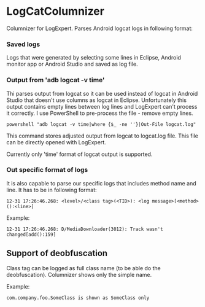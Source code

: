 LogCatColumnizer
================

Columnizer for LogExpert. Parses Android logcat logs in following format:

<h3>Saved logs</h3>
Logs that were generated by selecting some lines in Eclipse, Android monitor app or Android Studio and saved as log file.

<h3>Output from 'adb logcat -v time'</h3>
Thi parses output from logcat so it can be used instead of logcat in Android Studio that doesn't use columns as logcat in Eclipse. Unfortunately this output contains empty lines between log lines and LogExpert can't process it correctly. I use PowerShell to pre-process the file - remove empty lines.

```
powershell "adb logcat -v time|where {$_ -ne ''}|Out-File logcat.log"
```

This command stores adjusted output from logcat to logcat.log file. This file can be directly opened with LogExpert.


Currently only 'time' format of logcat output is supported.

<h3>Out specific format of logs</h3>
It is also capable to parse our specific logs that includes method name and line. It has to be in following format:

```
12-31 17:26:46.268: <level>/<class tag>(<TID>): <log message>[<method>():<line>]
```

Example:

```
12-31 17:26:46.268: D/MediaDownloader(3012): Track wasn't changed[add():159]
```


<h2>Support of deobfuscation</h2>
Class tag can be logged as full class name (to be able do the deobfuscation). Columnizer shows only the simple name.

Example:

```
com.company.foo.SomeClass is shown as SomeClass only
```
